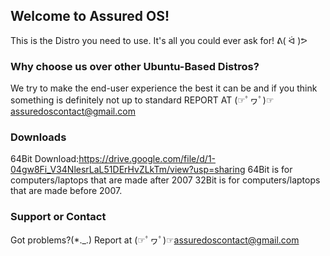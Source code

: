 ## Welcome to Assured OS!

This is the Distro you need to use.
It's all you could ever ask for! ᕕ( ᐛ )ᕗ

### Why choose us over other Ubuntu-Based Distros?
We try to make the end-user experience the best it can be and if you think something is definitely not up to standard REPORT AT (☞ﾟヮﾟ)☞assuredoscontact@gmail.com 

### Downloads
64Bit Download:https://drive.google.com/file/d/1-04gw8Fi_V34NlesrLaL51DErHvZLkTm/view?usp=sharing
64Bit is for computers/laptops that are made after 2007
32Bit is for computers/laptops that are made before 2007.

### Support or Contact
Got problems?(*._.) Report at (☞ﾟヮﾟ)☞assuredoscontact@gmail.com
